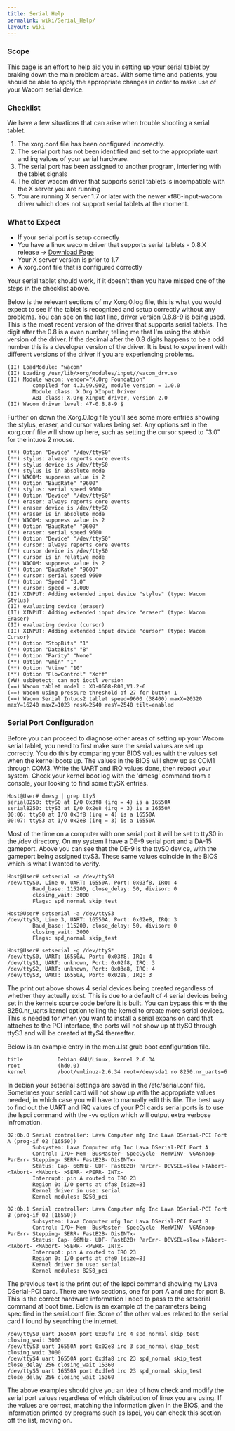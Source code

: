 ```yaml
---
title: Serial Help
permalink: wiki/Serial_Help/
layout: wiki
---
```


### Scope

This page is an effort to help aid you in setting up your serial tablet
by braking down the main problem areas. With some time and patients, you
should be able to apply the appropriate changes in order to make use of
your Wacom serial device.

### Checklist

We have a few situations that can arise when trouble shooting a serial
tablet.

1.  The xorg.conf file has been configured incorrectly.
2.  The serial port has not been identified and set to the appropriate
    uart and irq values of your serial hardware.
3.  The serial port has been assigned to another program, interfering
    with the tablet signals
4.  The older wacom driver that supports serial tablets is incompatible
    with the X server you are running
5.  You are running X server 1.7 or later with the newer
    xf86-input-wacom driver which does not support serial tablets at the
    moment.

### What to Expect

-   If your serial port is setup correctly
-   You have a linux wacom driver that supports serial tablets - 0.8.X
    release -&gt; [Download
    Page](https://sourceforge.net/projects/linuxwacom/files/)
-   Your X server version is prior to 1.7
-   A xorg.conf file that is configured correctly

Your serial tablet should work, if it doesn't then you have missed one
of the steps in the checklist above.

Below is the relevant sections of my Xorg.0.log file, this is what you
would expect to see if the tablet is recognized and setup correctly
without any problems. You can see on the last line, driver version
0.8.8-9 is being used. This is the most recent version of the driver
that supports serial tablets. The digit after the 0.8 is a even number,
telling me that I'm using the stable version of the driver. If the
decimal after the 0.8 digits happens to be a odd number this is a
developer version of the driver. It is best to experiment with different
versions of the driver if you are experiencing problems.

    (II) LoadModule: "wacom"
    (II) Loading /usr/lib/xorg/modules/input//wacom_drv.so
    (II) Module wacom: vendor="X.Org Foundation"
            compiled for 4.3.99.902, module version = 1.0.0
            Module class: X.Org XInput Driver
            ABI class: X.Org XInput driver, version 2.0
    (II) Wacom driver level: 47-0.8.8-9 $

Further on down the Xorg.0.log file you'll see some more entries showing
the stylus, eraser, and cursor values being set. Any options set in the
xorg.conf file will show up here, such as setting the cursor speed to
"3.0" for the intuos 2 mouse.

    (**) Option "Device" "/dev/ttyS0"
    (**) stylus: always reports core events
    (**) stylus device is /dev/ttyS0
    (**) stylus is in absolute mode
    (**) WACOM: suppress value is 2
    (**) Option "BaudRate" "9600"
    (**) stylus: serial speed 9600
    (**) Option "Device" "/dev/ttyS0"
    (**) eraser: always reports core events
    (**) eraser device is /dev/ttyS0
    (**) eraser is in absolute mode
    (**) WACOM: suppress value is 2
    (**) Option "BaudRate" "9600"
    (**) eraser: serial speed 9600
    (**) Option "Device" "/dev/ttyS0"
    (**) cursor: always reports core events
    (**) cursor device is /dev/ttyS0
    (**) cursor is in relative mode
    (**) WACOM: suppress value is 2
    (**) Option "BaudRate" "9600"
    (**) cursor: serial speed 9600
    (**) Option "Speed" "3.0"
    (**) cursor: speed = 3.000
    (II) XINPUT: Adding extended input device "stylus" (type: Wacom Stylus)
    (II) evaluating device (eraser)
    (II) XINPUT: Adding extended input device "eraser" (type: Wacom Eraser)
    (II) evaluating device (cursor)
    (II) XINPUT: Adding extended input device "cursor" (type: Wacom Cursor)
    (**) Option "StopBits" "1"
    (**) Option "DataBits" "8"
    (**) Option "Parity" "None"
    (**) Option "Vmin" "1"
    (**) Option "Vtime" "10"
    (**) Option "FlowControl" "Xoff"
    (WW) usbDetect: can not ioctl version
    (==) Wacom tablet model : XD-0608-R00,V1.2-6
    (==) Wacom using pressure threshold of 27 for button 1
    (==) Wacom Serial Intuos2 tablet speed=9600 (38400) maxX=20320 maxY=16240 maxZ=1023 resX=2540 resY=2540 tilt=enabled

### Serial Port Configuration

Before you can proceed to diagnose other areas of setting up your Wacom
serial tablet, you need to first make sure the serial values are set up
correctly. You do this by comparing your BIOS values with the values set
when the kernel boots up. The values in the BIOS will show up as COM1
through COM3. Write the UART and IRQ values done, then reboot your
system. Check your kernel boot log with the 'dmesg' command from a
console, your looking to find some ttySX entries.

    Host@User# dmesg | grep ttyS
    serial8250: ttyS0 at I/O 0x3f8 (irq = 4) is a 16550A
    serial8250: ttyS3 at I/O 0x2e8 (irq = 3) is a 16550A
    00:06: ttyS0 at I/O 0x3f8 (irq = 4) is a 16550A
    00:07: ttyS3 at I/O 0x2e8 (irq = 3) is a 16550A

Most of the time on a computer with one serial port it will be set to
ttyS0 in the /dev directory. On my system I have a DE-9 serial port and
a DA-15 gameport. Above you can see that the DE-9 is the ttyS0 device,
with the gameport being assigned ttyS3. These same values coincide in
the BIOS which is what I wanted to verify.

    Host@User# setserial -a /dev/ttyS0
    /dev/ttyS0, Line 0, UART: 16550A, Port: 0x03f8, IRQ: 4
            Baud_base: 115200, close_delay: 50, divisor: 0
            closing_wait: 3000
            Flags: spd_normal skip_test

    Host@User# setserial -a /dev/ttyS3
    /dev/ttyS3, Line 3, UART: 16550A, Port: 0x02e8, IRQ: 3
            Baud_base: 115200, close_delay: 50, divisor: 0
            closing_wait: 3000
            Flags: spd_normal skip_test

    Host@User# setserial -g /dev/ttyS*
    /dev/ttyS0, UART: 16550A, Port: 0x03f8, IRQ: 4
    /dev/ttyS1, UART: unknown, Port: 0x02f8, IRQ: 3
    /dev/ttyS2, UART: unknown, Port: 0x03e8, IRQ: 4
    /dev/ttyS3, UART: 16550A, Port: 0x02e8, IRQ: 3

The print out above shows 4 serial devices being created regardless of
whether they actually exist. This is due to a default of 4 serial
devices being set in the kernels source code before it is built. You can
bypass this with the 8250.nr\_uarts kernel option telling the kernel to
create more serial devices. This is needed for when you want to install
a serial expansion card that attaches to the PCI interface, the ports
will not show up at ttyS0 through ttyS3 and will be created at ttyS4
thereafter.

Below is an example entry in the menu.lst grub boot configuration file.

    title           Debian GNU/Linux, kernel 2.6.34
    root            (hd0,0)
    kernel          /boot/vmlinuz-2.6.34 root=/dev/sda1 ro 8250.nr_uarts=6

In debian your setserial settings are saved in the /etc/serial.conf
file. Sometimes your serial card will not show up with the appropriate
values needed, in which case you will have to manually edit this file.
The best way to find out the UART and IRQ values of your PCI cards
serial ports is to use the lspci command with the -vv option which will
output extra verbose infromation.

    02:0b.0 Serial controller: Lava Computer mfg Inc Lava DSerial-PCI Port A (prog-if 02 [16550])
            Subsystem: Lava Computer mfg Inc Lava DSerial-PCI Port A
            Control: I/O+ Mem- BusMaster- SpecCycle- MemWINV- VGASnoop- ParErr- Stepping- SERR- FastB2B- DisINTx-
            Status: Cap- 66MHz- UDF- FastB2B+ ParErr- DEVSEL=slow >TAbort- <TAbort- <MAbort- >SERR- <PERR- INTx-
            Interrupt: pin A routed to IRQ 23
            Region 0: I/O ports at dfa8 [size=8]
            Kernel driver in use: serial
            Kernel modules: 8250_pci

    02:0b.1 Serial controller: Lava Computer mfg Inc Lava DSerial-PCI Port B (prog-if 02 [16550])
            Subsystem: Lava Computer mfg Inc Lava DSerial-PCI Port B
            Control: I/O+ Mem- BusMaster- SpecCycle- MemWINV- VGASnoop- ParErr- Stepping- SERR- FastB2B- DisINTx-
            Status: Cap- 66MHz- UDF- FastB2B+ ParErr- DEVSEL=slow >TAbort- <TAbort- <MAbort- >SERR- <PERR- INTx-
            Interrupt: pin A routed to IRQ 23
            Region 0: I/O ports at dfe0 [size=8]
            Kernel driver in use: serial
            Kernel modules: 8250_pci

The previous text is the print out of the lspci command showing my Lava
DSerial-PCI card. There are two sections, one for port A and one for
port B. This is the correct hardware information I need to pass to the
setserial command at boot time. Below is an example of the parameters
being specified in the serial.conf file. Some of the other values
related to the serial card I found by searching the internet.

    /dev/ttyS0 uart 16550A port 0x03f8 irq 4 spd_normal skip_test closing_wait 3000
    /dev/ttyS3 uart 16550A port 0x02e8 irq 3 spd_normal skip_test closing_wait 3000
    /dev/ttyS4 uart 16550A port 0xdfa8 irq 23 spd_normal skip_test close_delay 256 closing_wait 15360
    /dev/ttyS5 uart 16550A port 0xdfe0 irq 23 spd_normal skip_test close_delay 256 closing_wait 15360

The above examples should give you an idea of how check and modify the
serial port values regardless of which distribution of linux you are
using. If the values are correct, matching the information given in the
BIOS, and the information printed by programs such as lspci, you can
check this section off the list, moving on.
